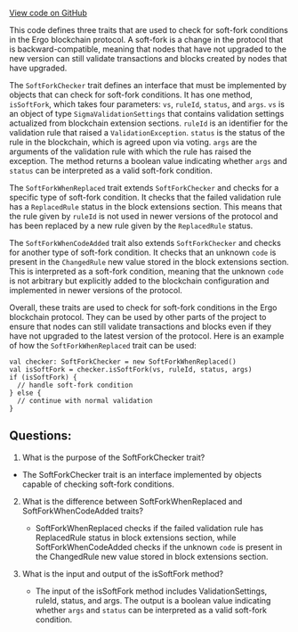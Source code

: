 [View code on GitHub](sigmastate-interpreterhttps://github.com/ScorexFoundation/sigmastate-interpreter/interpreter/shared/src/main/scala/org/ergoplatform/validation/SoftForkChecker.scala)

This code defines three traits that are used to check for soft-fork conditions in the Ergo blockchain protocol. A soft-fork is a change in the protocol that is backward-compatible, meaning that nodes that have not upgraded to the new version can still validate transactions and blocks created by nodes that have upgraded. 

The `SoftForkChecker` trait defines an interface that must be implemented by objects that can check for soft-fork conditions. It has one method, `isSoftFork`, which takes four parameters: `vs`, `ruleId`, `status`, and `args`. `vs` is an object of type `SigmaValidationSettings` that contains validation settings actualized from blockchain extension sections. `ruleId` is an identifier for the validation rule that raised a `ValidationException`. `status` is the status of the rule in the blockchain, which is agreed upon via voting. `args` are the arguments of the validation rule with which the rule has raised the exception. The method returns a boolean value indicating whether `args` and `status` can be interpreted as a valid soft-fork condition. 

The `SoftForkWhenReplaced` trait extends `SoftForkChecker` and checks for a specific type of soft-fork condition. It checks that the failed validation rule has a `ReplacedRule` status in the block extensions section. This means that the rule given by `ruleId` is not used in newer versions of the protocol and has been replaced by a new rule given by the `ReplacedRule` status. 

The `SoftForkWhenCodeAdded` trait also extends `SoftForkChecker` and checks for another type of soft-fork condition. It checks that an unknown `code` is present in the `ChangedRule` new value stored in the block extensions section. This is interpreted as a soft-fork condition, meaning that the unknown `code` is not arbitrary but explicitly added to the blockchain configuration and implemented in newer versions of the protocol. 

Overall, these traits are used to check for soft-fork conditions in the Ergo blockchain protocol. They can be used by other parts of the project to ensure that nodes can still validate transactions and blocks even if they have not upgraded to the latest version of the protocol. Here is an example of how the `SoftForkWhenReplaced` trait can be used:

```
val checker: SoftForkChecker = new SoftForkWhenReplaced()
val isSoftFork = checker.isSoftFork(vs, ruleId, status, args)
if (isSoftFork) {
  // handle soft-fork condition
} else {
  // continue with normal validation
}
```
## Questions: 
 1. What is the purpose of the SoftForkChecker trait?
   - The SoftForkChecker trait is an interface implemented by objects capable of checking soft-fork conditions.

2. What is the difference between SoftForkWhenReplaced and SoftForkWhenCodeAdded traits?
   - SoftForkWhenReplaced checks if the failed validation rule has ReplacedRule status in block extensions section, while SoftForkWhenCodeAdded checks if the unknown `code` is present in the ChangedRule new value stored in block extensions section.

3. What is the input and output of the isSoftFork method?
   - The input of the isSoftFork method includes ValidationSettings, ruleId, status, and args. The output is a boolean value indicating whether `args` and `status` can be interpreted as a valid soft-fork condition.